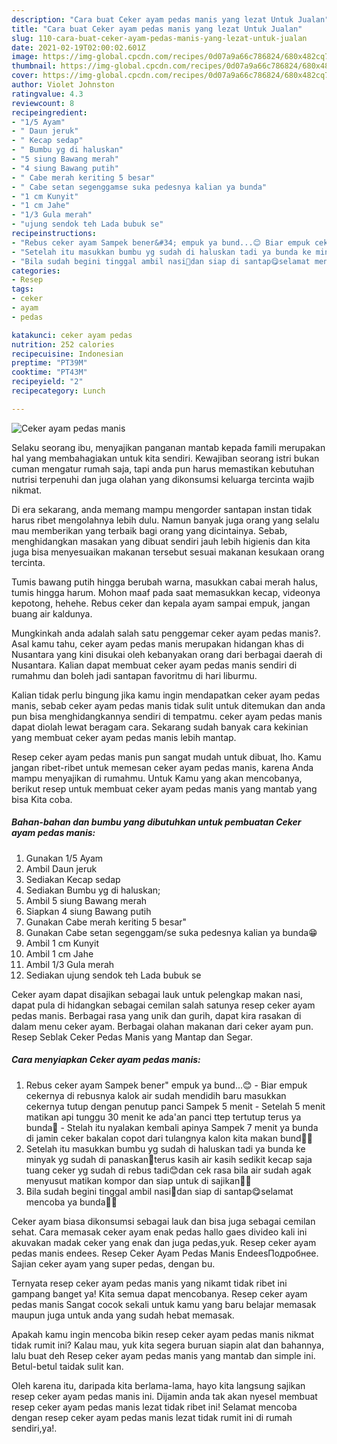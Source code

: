 ```yaml
---
description: "Cara buat Ceker ayam pedas manis yang lezat Untuk Jualan"
title: "Cara buat Ceker ayam pedas manis yang lezat Untuk Jualan"
slug: 110-cara-buat-ceker-ayam-pedas-manis-yang-lezat-untuk-jualan
date: 2021-02-19T02:00:02.601Z
image: https://img-global.cpcdn.com/recipes/0d07a9a66c786824/680x482cq70/ceker-ayam-pedas-manis-foto-resep-utama.jpg
thumbnail: https://img-global.cpcdn.com/recipes/0d07a9a66c786824/680x482cq70/ceker-ayam-pedas-manis-foto-resep-utama.jpg
cover: https://img-global.cpcdn.com/recipes/0d07a9a66c786824/680x482cq70/ceker-ayam-pedas-manis-foto-resep-utama.jpg
author: Violet Johnston
ratingvalue: 4.3
reviewcount: 8
recipeingredient:
- "1/5 Ayam"
- " Daun jeruk"
- " Kecap sedap"
- " Bumbu yg di haluskan"
- "5 siung Bawang merah"
- "4 siung Bawang putih"
- " Cabe merah keriting 5 besar"
- " Cabe setan segenggamse suka pedesnya kalian ya bunda"
- "1 cm Kunyit"
- "1 cm Jahe"
- "1/3 Gula merah"
- "ujung sendok teh Lada bubuk se"
recipeinstructions:
- "Rebus ceker ayam Sampek bener&#34; empuk ya bund...😊 Biar empuk cekernya di rebusnya kalok air sudah mendidih baru masukkan cekernya tutup dengan penutup panci Sampek 5 menit  Setelah 5 menit matikan api tunggu 30 menit ke ada&#39;an panci ttep tertutup terus ya bunda🤗 Stelah itu nyalakan kembali apinya Sampek 7 menit ya bunda di jamin ceker bakalan copot dari tulangnya kalon kita makan bund🤭🤭"
- "Setelah itu masukkan bumbu yg sudah di haluskan tadi ya bunda ke minyak yg sudah di panaskan🤗terus kasih air kasih sedikit kecap saja tuang ceker yg sudah di rebus tadi😊dan cek rasa bila air sudah agak menyusut matikan kompor dan siap untuk di sajikan🥰🤗"
- "Bila sudah begini tinggal ambil nasi🤭dan siap di santap😋selamat mencoba ya bunda🤗😘"
categories:
- Resep
tags:
- ceker
- ayam
- pedas

katakunci: ceker ayam pedas 
nutrition: 252 calories
recipecuisine: Indonesian
preptime: "PT39M"
cooktime: "PT43M"
recipeyield: "2"
recipecategory: Lunch

---
```



![Ceker ayam pedas manis](https://img-global.cpcdn.com/recipes/0d07a9a66c786824/680x482cq70/ceker-ayam-pedas-manis-foto-resep-utama.jpg)

Selaku seorang ibu, menyajikan panganan mantab kepada famili merupakan hal yang membahagiakan untuk kita sendiri. Kewajiban seorang istri bukan cuman mengatur rumah saja, tapi anda pun harus memastikan kebutuhan nutrisi terpenuhi dan juga olahan yang dikonsumsi keluarga tercinta wajib nikmat.

Di era  sekarang, anda memang mampu mengorder santapan instan tidak harus ribet mengolahnya lebih dulu. Namun banyak juga orang yang selalu mau memberikan yang terbaik bagi orang yang dicintainya. Sebab, menghidangkan masakan yang dibuat sendiri jauh lebih higienis dan kita juga bisa menyesuaikan makanan tersebut sesuai makanan kesukaan orang tercinta. 

Tumis bawang putih hingga berubah warna, masukkan cabai merah halus, tumis hingga harum. Mohon maaf pada saat memasukkan kecap, videonya kepotong, hehehe. Rebus ceker dan kepala ayam sampai empuk, jangan buang air kaldunya.

Mungkinkah anda adalah salah satu penggemar ceker ayam pedas manis?. Asal kamu tahu, ceker ayam pedas manis merupakan hidangan khas di Nusantara yang kini disukai oleh kebanyakan orang dari berbagai daerah di Nusantara. Kalian dapat membuat ceker ayam pedas manis sendiri di rumahmu dan boleh jadi santapan favoritmu di hari liburmu.

Kalian tidak perlu bingung jika kamu ingin mendapatkan ceker ayam pedas manis, sebab ceker ayam pedas manis tidak sulit untuk ditemukan dan anda pun bisa menghidangkannya sendiri di tempatmu. ceker ayam pedas manis dapat diolah lewat beragam cara. Sekarang sudah banyak cara kekinian yang membuat ceker ayam pedas manis lebih mantap.

Resep ceker ayam pedas manis pun sangat mudah untuk dibuat, lho. Kamu jangan ribet-ribet untuk memesan ceker ayam pedas manis, karena Anda mampu menyajikan di rumahmu. Untuk Kamu yang akan mencobanya, berikut resep untuk membuat ceker ayam pedas manis yang mantab yang bisa Kita coba.

<!--inarticleads1-->

##### Bahan-bahan dan bumbu yang dibutuhkan untuk pembuatan Ceker ayam pedas manis:

1. Gunakan 1/5 Ayam
1. Ambil  Daun jeruk
1. Sediakan  Kecap sedap
1. Sediakan  Bumbu yg di haluskan;
1. Ambil 5 siung Bawang merah
1. Siapkan 4 siung Bawang putih
1. Gunakan  Cabe merah keriting 5 besar&#34;
1. Gunakan  Cabe setan segenggam/se suka pedesnya kalian ya bunda😁
1. Ambil 1 cm Kunyit
1. Ambil 1 cm Jahe
1. Ambil 1/3 Gula merah
1. Sediakan ujung sendok teh Lada bubuk se


Ceker ayam dapat disajikan sebagai lauk untuk pelengkap makan nasi, dapat pula di hidangkan sebagai cemilan salah satunya resep ceker ayam pedas manis. Berbagai rasa yang unik dan gurih, dapat kira rasakan di dalam menu ceker ayam. Berbagai olahan makanan dari ceker ayam pun. Resep Seblak Ceker Pedas Manis yang Mantap dan Segar. 

<!--inarticleads2-->

##### Cara menyiapkan Ceker ayam pedas manis:

1. Rebus ceker ayam Sampek bener&#34; empuk ya bund...😊 - Biar empuk cekernya di rebusnya kalok air sudah mendidih baru masukkan cekernya tutup dengan penutup panci Sampek 5 menit  - Setelah 5 menit matikan api tunggu 30 menit ke ada&#39;an panci ttep tertutup terus ya bunda🤗 - Stelah itu nyalakan kembali apinya Sampek 7 menit ya bunda di jamin ceker bakalan copot dari tulangnya kalon kita makan bund🤭🤭
1. Setelah itu masukkan bumbu yg sudah di haluskan tadi ya bunda ke minyak yg sudah di panaskan🤗terus kasih air kasih sedikit kecap saja tuang ceker yg sudah di rebus tadi😊dan cek rasa bila air sudah agak menyusut matikan kompor dan siap untuk di sajikan🥰🤗
1. Bila sudah begini tinggal ambil nasi🤭dan siap di santap😋selamat mencoba ya bunda🤗😘


Ceker ayam biasa dikonsumsi sebagai lauk dan bisa juga sebagai cemilan sehat. Cara memasak ceker ayam enak pedas hallo gaes divideo kali ini akuvakan madak ceker yang enak dan juga pedas,yuk. Resep ceker ayam pedas manis endees. Resep Ceker Ayam Pedas Manis EndeesПодробнее. Sajian ceker ayam yang super pedas, dengan bu. 

Ternyata resep ceker ayam pedas manis yang nikamt tidak ribet ini gampang banget ya! Kita semua dapat mencobanya. Resep ceker ayam pedas manis Sangat cocok sekali untuk kamu yang baru belajar memasak maupun juga untuk anda yang sudah hebat memasak.

Apakah kamu ingin mencoba bikin resep ceker ayam pedas manis nikmat tidak rumit ini? Kalau mau, yuk kita segera buruan siapin alat dan bahannya, lalu buat deh Resep ceker ayam pedas manis yang mantab dan simple ini. Betul-betul taidak sulit kan. 

Oleh karena itu, daripada kita berlama-lama, hayo kita langsung sajikan resep ceker ayam pedas manis ini. Dijamin anda tak akan nyesel membuat resep ceker ayam pedas manis lezat tidak ribet ini! Selamat mencoba dengan resep ceker ayam pedas manis lezat tidak rumit ini di rumah sendiri,ya!.

